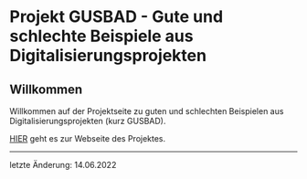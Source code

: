 # Projekt GUSBAD - Gute und schlechte Beispiele aus Digitalisierungsprojekten
## Willkommen
Willkommen auf der Projektseite zu guten und schlechten Beispielen aus Digitalisierungsprojekten (kurz GUSBAD). 

[HIER](https://sapstammtisch.github.io/gusbad/) geht es zur Webseite des Projektes.

---
letzte Änderung: 14.06.2022
